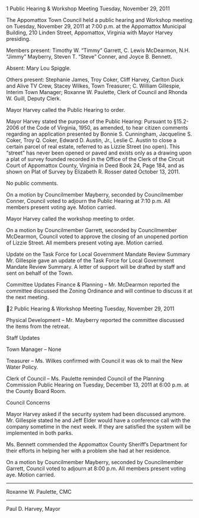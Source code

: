 1  Public Hearing & Workshop Meeting
    Tuesday, November 29, 2011

The Appomattox Town Council held a public hearing and Workshop meeting on
Tuesday, November 29, 2011 at 7:00 p.m. at the Appomattox Municipal Building, 210
Linden Street, Appomattox, Virginia with Mayor Harvey presiding.

Members present: Timothy W. “Timmy” Garrett, C. Lewis McDearmon, N.H. “Jimmy”
Mayberry, Steven T. “Steve” Conner, and Joyce B. Bennett.

Absent:  Mary Lou Spiggle.

Others present:  Stephanie James, Troy Coker, Cliff Harvey, Carlton Duck and Alive TV
Crew, Stacey Wilkes, Town Treasurer; C. William Gillespie, Interim Town Manager;
Roxanne W. Paulette, Clerk of Council and Rhonda W. Guill, Deputy Clerk.

Mayor Harvey called the Public Hearing to order.

Mayor Harvey stated the purpose of the Public Hearing:
Pursuant to §15.2-2006 of the Code of Virginia, 1950, as amended, to hear citizen
comments regarding an application presented by Bonnie S. Cunningham, Jacqueline S.
Coker, Troy Q. Coker, Edward D. Austin, Jr., Leslie C. Austin to close a certain parcel of
real estate, referred to as Lizzie Street (no open).  This “street” has never been opened or
paved and exists only as a drawing upon a plat of survey founded recorded in the Office
of the Clerk of the Circuit Court of Appomattox County, Virginia in Deed Book 24, Page
184, and as shown on Plat of Survey by Elizabeth R. Rosser dated October 13, 2011.

No public comments.

On a motion by Councilmember Mayberry, seconded by Councilmember Conner,
Council voted to adjourn the Public Hearing at 7:10 p.m.  All members present voting
aye.  Motion carried.

Mayor Harvey called the workshop meeting to order.

On a motion by Councilmember Garrett, seconded by Councilmember McDearmon,
Council voted to approve the closing of an unopened portion of Lizzie Street.  All
members present voting aye.  Motion carried.

Update on the Task Force for Local Government Mandate Review Summary
Mr. Gillespie gave an update of the Task Force for Local Government Mandate Review
Summary.  A letter of support will be drafted by staff and sent on behalf of the Town.

Committee Updates
Finance & Planning – Mr. McDearmon reported the committee discussed the Zoning
Ordinance and will continue to discuss it at the next meeting.

2  Public Hearing & Workshop Meeting
    Tuesday, November 29, 2011

Physical Development – Mr. Mayberry reported the committee discussed the items from
the retreat.

Staff Updates

Town Manager – None

Treasurer – Ms. Wilkes confirmed with Council it was ok to mail the New Water Policy.

Clerk of Council – Ms. Paulette reminded Council of the Planning Commission Public
Hearing on Tuesday, December 13, 2011 at 6:00 p.m. at the County Board Room.

Council Concerns

Mayor Harvey asked if the security system had been discussed anymore.  Mr. Gillespie
stated he and Jeff Elder would have a conference call with the company sometime in the
next week.  If they are satisfied the system will be implemented in both parks.

Ms. Bennett commended the Appomattox County Sheriff’s Department for their efforts
in helping her with a problem she had at her residence.

On a motion by Councilmember Mayberry, seconded by Councilmember Garrett,
Council voted to adjourn at 8:00 p.m.  All members present voting aye.  Motion carried.

______________________________
Roxanne W. Paulette, CMC

____________________________
Paul D. Harvey, Mayor

